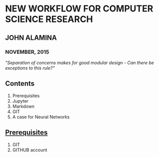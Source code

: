 # NEW WORKFLOW FOR COMPUTER SCIENCE RESEARCH

## JOHN ALAMINA
### NOVEMBER, 2015

*"Separation of concerns makes for good modular design - Can there be exceptions to this rule?"*

## Contents<a name="contents"></a>

1. Prerequisites
2. Jupyter
3. Markdown
4. GIT
5. A case for Neural Networks


## [Prerequisites](#contents)
1. GIT
2. GITHUB account




















































































